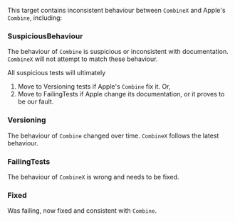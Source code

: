 This target contains inconsistent behaviour between `CombineX` and Apple's `Combine`, including:

### SuspiciousBehaviour

The behaviour of `Combine` is suspicious or inconsistent with documentation. `CombineX` will not attempt to match these behaviour. 

All suspicious tests will ultimately 

1. Move to Versioning tests if Apple's `Combine` fix it. Or,
2. Move to FailingTests if Apple change its documentation, or it proves to be our fault.

### Versioning

The behaviour of `Combine` changed over time. `CombineX` follows the latest behaviour.

### FailingTests

The behaviour of `CombineX` is wrong and needs to be fixed.

### Fixed

Was failing, now fixed and consistent with `Combine`.
